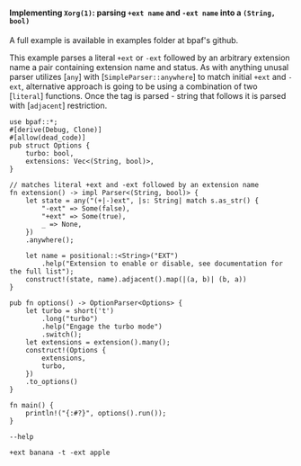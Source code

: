 #### Implementing `Xorg(1)`: parsing `+ext name` and `-ext name` into a `(String, bool)`

A full example is available in examples folder at bpaf's github.

This example parses a literal `+ext` or `-ext` followed by an arbitrary extension name a pair
containing extension name and status. As with anything unusal parser utilizes [`any`] with
[`SimpleParser::anywhere`] to match initial `+ext` and `-ext`, alternative approach is going to
be using a combination of two [`literal`] functions. Once the tag is parsed - string that
follows it is parsed with [`adjacent`] restriction.


```rust,id:1
use bpaf::*;
#[derive(Debug, Clone)]
#[allow(dead_code)]
pub struct Options {
    turbo: bool,
    extensions: Vec<(String, bool)>,
}

// matches literal +ext and -ext followed by an extension name
fn extension() -> impl Parser<(String, bool)> {
    let state = any("(+|-)ext", |s: String| match s.as_str() {
        "-ext" => Some(false),
        "+ext" => Some(true),
        _ => None,
    })
    .anywhere();

    let name = positional::<String>("EXT")
        .help("Extension to enable or disable, see documentation for the full list");
    construct!(state, name).adjacent().map(|(a, b)| (b, a))
}

pub fn options() -> OptionParser<Options> {
    let turbo = short('t')
        .long("turbo")
        .help("Engage the turbo mode")
        .switch();
    let extensions = extension().many();
    construct!(Options {
        extensions,
        turbo,
    })
    .to_options()
}

fn main() {
    println!("{:#?}", options().run());
}
```


```run,id:1
--help
```

```run,id:1
+ext banana -t -ext apple
```
